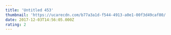 ```yaml
---
title: 'Untitled 453'
thumbnail: 'https://ucarecdn.com/b77a3a1d-f544-4913-a0e1-00f3d49caf80/'
date: 2017-12-03T14:56:05.000Z
rating: 2
---
```

